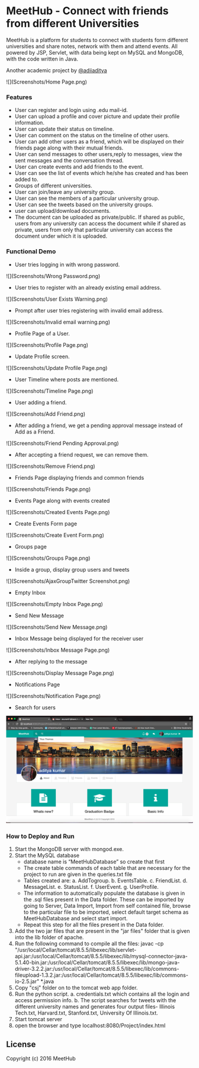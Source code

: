 # MeetHub - Connect with friends from different Universities

MeetHub is a platform for students to connect with students form different universities and share notes, network with them and attend events. All powered by JSP, Servlet, with data being kept on MySQL and MongoDB, with the code written in Java.

Another academic project by [@adiiaditya](http://www.twitter.com/adiiaditya)

![](Screenshots/Home Page.png)

### Features
* User can register and login using .edu mail-id.
* User can upload a profile and cover picture and update their profile information.
* User can update their status on timeline.
* User can comment on the status on the timeline of other users.
* User can add other users as a friend, which will be displayed on their friends page along with their mutual friends.
* User can send messages to other users,reply to messages, view the sent messages and the conversation thread.
* User can create events and add friends to the event.
* User can see the list of events which he/she has created and has been added to.
* Groups of different universities.
* User can join/leave any university group.
* User can see the members of a particular university group.
* User can see the tweets based on the university groups.
* user can upload/download documents.
* The document can be uploaded as private/public. If shared as public, users from any university can access the document while if shared as private, users from only that particular university can access the document under which it is uploaded.

### Functional Demo
* User tries logging in with wrong password.

![](Screenshots/Wrong Password.png)

* User tries to register with an already existing email address.

![](Screenshots/User Exists Warning.png)

* Prompt after user tries registering with invalid email address.

![](Screenshots/Invalid email warning.png)

* Profile Page of a User.

![](Screenshots/Profile Page.png)

* Update Profile screen.

![](Screenshots/Update Profile Page.png)

* User Timeline where posts are mentioned.

![](Screenshots/Timeline Page.png)

* User adding a friend.

![](Screenshots/Add Friend.png)

* After adding a friend, we get a pending approval message instead of Add as a Friend.

![](Screenshots/Friend Pending Approval.png)

* After accepting a friend request, we can remove them.

![](Screenshots/Remove Friend.png)

* Friends Page displaying friends and common friends

![](Screenshots/Friends Page.png)

* Events Page along with events created

![](Screenshots/Created Events Page.png)

* Create Events Form page

![](Screenshots/Create Event Form.png)

* Groups page

![](Screenshots/Groups Page.png)

* Inside a group, display group users and tweets

![](Screenshots/AjaxGroupTwitter Screenshot.png)

* Empty Inbox

![](Screenshots/Empty Inbox Page.png)

* Send New Message

![](Screenshots/Send New Message.png)

* Inbox Message being displayed for the receiver user

![](Screenshots/Inbox Message Page.png)

* After replying to the message

![](Screenshots/Display Message Page.png)

* Notifications Page

![](Screenshots/Notification Page.png)

* Search for users

![](Screenshots/AjaxScreenShot.png)

### How to Deploy and Run
1. Start the MongoDB server with mongod.exe. 
2. Start the MySQL database
	* database name is “MeetHubDatabase” so create that first
	* The create table commands of each table that are necessary for the project to run are given in the queries.txt file
	* Tables created are:
	a. AddTogroup.
	b. EventsTable.
	c. FriendList.
	d. MessageList.
	e. StatusList.
	f. UserEvent.
	g. UserProfile.
	* The information to automatically populate the database is given in the .sql files present in the Data folder. These can be imported by going to Server, Data Import, Import from self contained file, browse to the particular file to be imported, select default target schema as MeetHubDatabase and select start import.
	* Repeat this step for all the files present in the Data folder.
3. Add the two jar files that are present in the "jar files" folder that is given into the lib folder of apache.
4. Run the following command to compile all the files:
		javac -cp "/usr/local/Cellar/tomcat/8.5.5/libexec/lib/servlet-api.jar:/usr/local/Cellar/tomcat/8.5.5/libexec/lib/mysql-connector-java-5.1.40-bin.jar:/usr/local/Cellar/tomcat/8.5.5/libexec/lib/mongo-java-driver-3.2.2.jar:/usr/local/Cellar/tomcat/8.5.5/libexec/lib/commons-fileupload-1.3.2.jar:/usr/local/Cellar/tomcat/8.5.5/libexec/lib/commons-io-2.5.jar" *.java
5. Copy "csj" folder on to the tomcat web app folder.
6. Run the python script.
	a. credentials.txt which contains all the login and access permission info.
	b. The script searches for tweets with the different university names and generates four output files- Illinois Tech.txt, Harvard.txt, Stanford.txt, University Of Illinois.txt.
7. Start tomcat server
8. open the browser and type localhost:8080/Project/index.html

## License
Copyright (c) 2016 MeetHub
